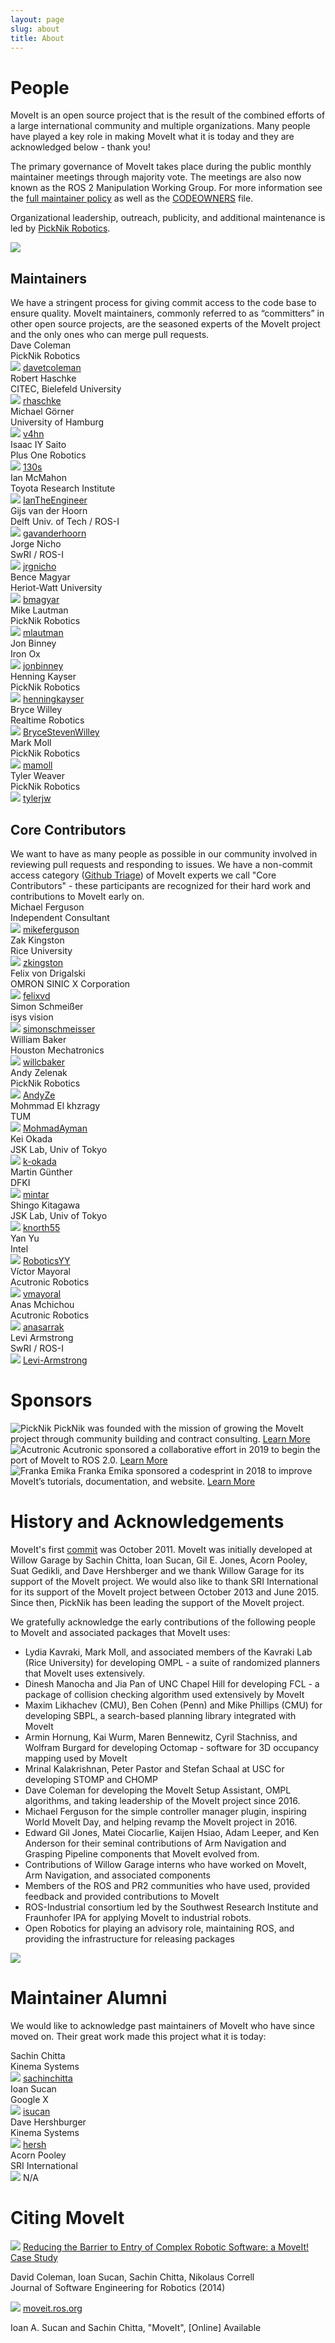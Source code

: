 ```yaml
---
layout: page
slug: about
title: About
---
```

<div class="people-page">
  <!------------------------ People section ----------------------------->
  <!--------------------------------------------------------------------->
  <!--------------------------------------------------------------------->
  <!--------------------------------------------------------------------->
  <!--------------------------------------------------------------------->
  <h1>People</h1>
  <div class="container-fluid container-fluid-margin">
    <div class="container">
      <div class="main-card-wrapper">
        <div class="main-card-single">
        <p>
        MoveIt is an open source project that is the result of the combined efforts of a large international community and multiple organizations.
        Many people have played a key role in making MoveIt what it is today and they are acknowledged below - thank you!
        </p>
        <p>
        The primary governance of MoveIt takes place during the public monthly maintainer meetings through majority vote.
        The meetings are also now known as the ROS 2 Manipulation Working Group.
        For more information see the <a href="maintainer_policy">full maintainer policy</a> as well as the <a href="https://github.com/ros-planning/moveit/blob/master/.github/CODEOWNERS" target="_blank">CODEOWNERS</a> file.
        </p>
        <p>
        Organizational leadership, outreach, publicity, and additional maintenance is led by <a href="https://picknik.ai/" target="_blank">PickNik Robotics</a>.
        </p>
        </div>
        <div class="main-card-single main-card-single-center">
        <img src="/assets/images/people_page/people-illustration.png"/>
        </div>
      </div>
    </div>
  </div>
  <!---------- Maintainers section -------------------------------------->
  <!--------------------------------------------------------------------->
  <!--------------------------------------------------------------------->
  <!--------------------------------------------------------------------->
  <!--------------------------------------------------------------------->
  <div class="container-fluid container-fluid-margin">
    <div class="container">
      <div class="main-card-wrapper">
        <div class="main-card-single boarder main-card-single-padding">
            <h2>Maintainers</h2>
            We have a stringent process for giving commit access to the code base to ensure quality. MoveIt maintainers, commonly referred to as “committers” in other open source projects, are the seasoned experts of the MoveIt project and the only ones who can merge pull requests.
            <div class="horizontal-line"></div>
            <div class="container-fluid">
              <div class="container">
                <div class="main-card-wrapper">
                  <div class="main-card-single-small">
                    <div class="person-name">Dave Coleman</div>
                    <div class="organization-name">PickNik Robotics</div>
                    <img src="/assets/install_page/github.png"/>
                    <a href="https://github.com/davetcoleman" target="_blank">davetcoleman</a>
                  </div>
                  <div class="main-card-single-small">
                    <div class="person-name">Robert Haschke</div>
                    <div class="organization-name">CITEC, Bielefeld University</div>
                    <img src="/assets/install_page/github.png"/>
                    <a href="https://github.com/rhaschke" target="_blank">rhaschke</a>
                  </div>
                  <div class="main-card-single-small">
                    <div class="person-name">Michael Görner</div>
                    <div class="organization-name">University of Hamburg</div>
                    <img src="/assets/install_page/github.png"/>
                    <a href="https://github.com/v4hn" target="_blank">v4hn</a>
                  </div>
                  <div class="main-card-single-small">
                    <div class="person-name">Isaac IY Saito</div>
                    <div class="organization-name">Plus One Robotics</div>
                    <img src="/assets/install_page/github.png"/>
                    <a href="https://github.com/130s" target="_blank">130s</a>
                  </div>
                  <div class="main-card-single-small">
                    <div class="person-name">Ian McMahon</div>
                    <div class="organization-name">Toyota Research Institute</div>
                    <img src="/assets/install_page/github.png"/>
                    <a href="https://github.com/IanTheEngineer" target="_blank">IanTheEngineer</a>
                  </div>
                  <div class="main-card-single-small">
                    <div class="person-name">Gijs van der Hoorn</div>
                    <div class="organization-name">Delft Univ. of Tech / ROS-I</div>
                    <img src="/assets/install_page/github.png"/>
                    <a href="https://github.com/gavanderhoorn" target="_blank">gavanderhoorn</a>
                  </div>
                  <div class="main-card-single-small">
                    <div class="person-name">Jorge Nicho</div>
                    <div class="organization-name">SwRI / ROS-I</div>
                    <img src="/assets/install_page/github.png"/>
                    <a href="https://github.com/jrgnicho" target="_blank">jrgnicho</a>
                  </div>
                  <div class="main-card-single-small">
                    <div class="person-name">Bence Magyar</div>
                    <div class="organization-name">Heriot-Watt University</div>
                    <img src="/assets/install_page/github.png"/>
                    <a href="https://github.com/bmagyar" target="_blank">bmagyar</a>
                  </div>
                  <div class="main-card-single-small">
                    <div class="person-name">Mike Lautman</div>
                    <div class="organization-name">PickNik Robotics</div>
                    <img src="/assets/install_page/github.png"/>
                    <a href="https://github.com/mlautman" target="_blank">mlautman</a>
                  </div>
                  <div class="main-card-single-small">
                    <div class="person-name">Jon Binney</div>
                    <div class="organization-name">Iron Ox</div>
                    <img src="/assets/install_page/github.png"/>
                    <a href="https://github.com/jonbinney" target="_blank">jonbinney</a>
                  </div>
                  <div class="main-card-single-small">
                    <div class="person-name">Henning Kayser</div>
                    <div class="organization-name">PickNik Robotics</div>
                    <img src="/assets/install_page/github.png"/>
                    <a href="https://github.com/henningkayser" target="_blank">henningkayser</a>
                  </div>
                  <div class="main-card-single-small">
                    <div class="person-name">Bryce Willey</div>
                    <div class="organization-name">Realtime Robotics</div>
                    <img src="/assets/install_page/github.png"/>
                    <a href="https://github.com/BryceStevenWilley" target="_blank">BryceStevenWilley</a>
                  </div>
                  <div class="main-card-single-small">
                    <div class="person-name">Mark Moll</div>
                    <div class="organization-name">PickNik Robotics</div>
                    <img src="/assets/install_page/github.png"/>
                    <a href="https://github.com/mamoll" target="_blank">mamoll</a>
                  </div>
                  <div class="main-card-single-small">
                    <div class="person-name">Tyler Weaver</div>
                    <div class="organization-name">PickNik Robotics</div>
                    <img src="/assets/install_page/github.png"/>
                    <a href="https://github.com/tylerjw" target="_blank">tylerjw</a>
                  </div>
                </div>
              </div>
            </div>
        </div>
  <!---------- Core contributors section -------------------------------->
  <!--------------------------------------------------------------------->
  <!--------------------------------------------------------------------->
  <!--------------------------------------------------------------------->
  <!--------------------------------------------------------------------->
        <div class="main-card-single boarder main-card-single-padding">
          <h2>Core Contributors</h2>
          We want to have as many people as possible in our community involved in reviewing pull requests and responding to issues.
          We have a non-commit access category (<a href="https://github.blog/changelog/2019-05-23-triage-and-maintain-roles-beta/" target="_blank">Github Triage</a>)
          of MoveIt experts we call "Core Contributors" - these participants are recognized for their hard work and contributions to MoveIt early on.
          <div class="horizontal-line"></div>
          <div class="container-fluid">
            <div class="container">
              <div class="main-card-wrapper">
                <div class="main-card-single-small">
                  <div class="person-name">Michael Ferguson</div>
                  <div class="organization-name">Independent Consultant</div>
                  <img src="/assets/install_page/github.png"/>
                  <a href="https://github.com/mikeferguson" target="_blank">mikeferguson</a>
                </div>
                <div class="main-card-single-small">
                  <div class="person-name">Zak Kingston</div>
                  <div class="organization-name">Rice University</div>
                  <img src="/assets/install_page/github.png"/>
                  <a href="https://github.com/zkingston" target="_blank">zkingston</a>
                </div>
                <div class="main-card-single-small">
                  <div class="person-name">Felix von Drigalski</div>
                  <div class="organization-name">OMRON SINIC X Corporation</div>
                  <img src="/assets/install_page/github.png"/>
                  <a href="https://github.com/felixvd" target="_blank">felixvd</a>
                </div>
                <div class="main-card-single-small">
                  <div class="person-name">Simon Schmeißer</div>
                  <div class="organization-name">isys vision</div>
                  <img src="/assets/install_page/github.png"/>
                  <a href="https://github.com/simonschmeisser" target="_blank">simonschmeisser</a>
                </div>
                <div class="main-card-single-small">
                  <div class="person-name">William Baker</div>
                  <div class="organization-name">Houston Mechatronics</div>
                  <img src="/assets/install_page/github.png"/>
                  <a href="https://github.com/willcbaker" target="_blank">willcbaker</a>
                </div>
                <div class="main-card-single-small">
                  <div class="person-name">Andy Zelenak</div>
                  <div class="organization-name">PickNik Robotics</div>
                  <img src="/assets/install_page/github.png"/>
                  <a href="https://github.com/AndyZe" target="_blank">AndyZe</a>
                </div>
                <div class="main-card-single-small">
                  <div class="person-name">Mohmmad El khzragy</div>
                  <div class="organization-name">TUM</div>
                  <img src="/assets/install_page/github.png"/>
                  <a href="https://github.com/MohmadAyman" target="_blank">MohmadAyman</a>
                </div>
                <div class="main-card-single-small">
                  <div class="person-name">Kei Okada</div>
                  <div class="organization-name">JSK Lab, Univ of Tokyo</div>
                  <img src="/assets/install_page/github.png"/>
                  <a href="https://github.com/k-okada" target="_blank">k-okada</a>
                </div>
                <div class="main-card-single-small">
                  <div class="person-name">Martin Günther</div>
                  <div class="organization-name">DFKI</div>
                  <img src="/assets/install_page/github.png"/>
                  <a href="https://github.com/mintar" target="_blank">mintar</a>
                </div>
                <div class="main-card-single-small">
                  <div class="person-name">Shingo Kitagawa</div>
                  <div class="organization-name">JSK Lab, Univ of Tokyo</div>
                  <img src="/assets/install_page/github.png"/>
                  <a href="https://github.com/knorth55" target="_blank">knorth55</a>
                </div>
                <div class="main-card-single-small">
                  <div class="person-name">Yan Yu</div>
                  <div class="organization-name">Intel</div>
                  <img src="/assets/install_page/github.png"/>
                  <a href="https://github.com/RoboticsYY" target="_blank">RoboticsYY</a>
                </div>
                <div class="main-card-single-small">
                  <div class="person-name">Víctor Mayoral</div>
                  <div class="organization-name">Acutronic Robotics</div>
                  <img src="/assets/install_page/github.png"/>
                  <a href="https://github.com/vmayoral" target="_blank">vmayoral</a>
                </div>
                <div class="main-card-single-small">
                  <div class="person-name">Anas Mchichou</div>
                  <div class="organization-name">Acutronic Robotics</div>
                  <img src="/assets/install_page/github.png"/>
                  <a href="https://github.com/anasarrak" target="_blank">anasarrak</a>
                </div>
                <div class="main-card-single-small">
                  <div class="person-name">Levi Armstrong</div>
                  <div class="organization-name">SwRI / ROS-I</div>
                  <img src="/assets/install_page/github.png"/>
                  <a href="https://github.com/Levi-Armstrong" target="_blank">Levi-Armstrong</a>
                </div>
              </div>
            </div>
          </div>
        </div>
      </div>
    </div>
  </div>
  <!------------------------------ Sponsors ----------------------------->
  <!--------------------------------------------------------------------->
  <!--------------------------------------------------------------------->
  <!--------------------------------------------------------------------->
  <!--------------------------------------------------------------------->
  <h1>Sponsors</h1>
  <div class="container-fluid container-fluid-margin">
    <div class="container">
      <div class="main-card-wrapper">
        <div class="sponsors-card-single">
          <img class="mx-auto d-block" src="/assets/images/sponsors/picknik.png" alt="PickNik">
          PickNik was founded with the mission of growing the MoveIt project through community building and contract consulting.
          <a href="http://picknik.ai">Learn More</a>
        </div>
        <div class="sponsors-card-single">
          <img class="mx-auto d-block" src="/assets/images/sponsors/acutronicrobotics.jpg" alt="Acutronic">
          Acutronic sponsored a collaborative effort in 2019 to begin the port of MoveIt to ROS 2.0.
          <a href="https://moveit.ros.org/moveit!/ros/2019/03/01/announcing-the-moveit-2-port.html">Learn More</a>
        </div>
        <div class="sponsors-card-single">
          <img class="mx-auto d-block" src="/assets/images/sponsors/franka_logo.png" alt="Franka Emika">
          Franka Emika sponsored a codesprint in 2018 to improve MoveIt’s tutorials, documentation, and website.
          <a href="http://moveit.ros.org/moveit!/ros/2018/02/26/tutorials-documentation-codesprint.html">Learn More</a>
        </div>
      </div>
    </div>
  </div>
  <!----------------- History and Acknowledgements ---------------------->
  <!--------------------------------------------------------------------->
  <!--------------------------------------------------------------------->
  <!--------------------------------------------------------------------->
  <!--------------------------------------------------------------------->
  <h1>History and Acknowledgements</h1>
  <div class="container-fluid container-fluid-margin">
    <div class="container">
      <div class="history-card-wrapper">
        <div class="history-card-single">
          <p>MoveIt's first <a href="https://github.com/ros-planning/moveit/commit/206e93c555a6ddcdbe826809c30b90b89bbb52d8" target="_blank">commit</a> was October 2011. MoveIt was initially developed at Willow Garage by Sachin Chitta, Ioan Sucan, Gil E. Jones, Acorn Pooley, Suat Gedikli, and Dave Hershberger and we thank Willow Garage for its support of the MoveIt project. We would also like to thank SRI International for its support of the MoveIt project between October 2013 and June 2015. Since then, PickNik has been leading the support of the MoveIt project.</p>
          <p>We gratefully acknowledge the early contributions of the following people to MoveIt and associated packages that MoveIt uses:</p>
          <ul>
            <li>
              Lydia Kavraki, Mark Moll, and associated members of the Kavraki Lab (Rice University) for developing OMPL - a suite of randomized planners that MoveIt uses extensively.
            </li>
            <li>
              Dinesh Manocha and Jia Pan of UNC Chapel Hill for developing FCL - a package of collision checking algorithm used extensively by MoveIt
            </li>
            <li>
              Maxim Likhachev (CMU), Ben Cohen (Penn) and Mike Phillips (CMU) for developing SBPL, a search-based planning library integrated with MoveIt
            </li>
            <li>
              Armin Hornung, Kai Wurm, Maren Bennewitz, Cyril Stachniss, and Wolfram Burgard for developing Octomap - software for 3D occupancy mapping used by MoveIt
            </li>
            <li>
              Mrinal Kalakrishnan, Peter Pastor and Stefan Schaal at USC for developing STOMP and CHOMP
            </li>
            <li>
              Dave Coleman for developing the MoveIt Setup Assistant, OMPL algorithms, and taking leadership of the MoveIt project since 2016.
            </li>
            <li>
              Michael Ferguson for the simple controller manager plugin, inspiring World MoveIt Day, and helping revamp the MoveIt project in 2016.
            </li>
            <li>
              Edward Gil Jones, Matei Ciocarlie, Kaijen Hsiao, Adam Leeper, and Ken Anderson for their seminal contributions of Arm Navigation and Grasping Pipeline components that MoveIt evolved from.
            </li>
            <li>
              Contributions of Willow Garage interns who have worked on MoveIt, Arm Navigation, and associated components
            </li>
            <li>
              Members of the ROS and PR2 communities who have used, provided feedback and provided contributions to MoveIt
            </li>
            <li>
              ROS-Industrial consortium led by the Southwest Research Institute and Fraunhofer IPA for applying MoveIt to industrial robots.
            </li>
            <li>
              Open Robotics for playing an advisory role, maintaining ROS, and providing the infrastructure for releasing packages
            </li>
          </ul>
        </div>
        <div class="history-card-single-img main-card-single-center">
          <img src="/assets/images/people_page/history-illustration.png"/>
        </div>
      </div>
    </div>
  </div>
  <!------------------------ Maintainer Alumni -------------------------->
  <!--------------------------------------------------------------------->
  <!--------------------------------------------------------------------->
  <!--------------------------------------------------------------------->
  <!--------------------------------------------------------------------->
  <h1>Maintainer Alumni</h1>
  <p>We would like to acknowledge past maintainers of MoveIt who have since moved on. Their great work made this project what it is today:</p>
  <div class="container-fluid container-fluid-margin">
    <div class="container">
      <div class="main-card-wrapper">
        <div class="alumni-card-single">
          <div class="person-name">Sachin Chitta</div>
          <div class="organization-name">Kinema Systems</div>
          <img src="/assets/install_page/github.png"/>
          <a href="https://github.com/sachinchitta" target="_blank">sachinchitta</a>
        </div>
        <div class="alumni-card-single">
          <div class="person-name">Ioan Sucan</div>
          <div class="organization-name">Google X</div>
          <img src="/assets/install_page/github.png"/>
          <a href="https://github.com/isucan" target="_blank">isucan</a>
        </div>
        <div class="alumni-card-single">
          <div class="person-name">Dave Hershburger</div>
          <div class="organization-name">Kinema Systems</div>
          <img src="/assets/install_page/github.png"/>
          <a href="https://github.com/hersh" target="_blank">hersh</a>
        </div>
        <div class="alumni-card-single">
          <div class="person-name">Acorn Pooley</div>
          <div class="organization-name">SRI International</div>
          <img src="/assets/install_page/github.png"/>
          N/A
        </div>
      </div>
    </div>
  </div>
  <!--------------------------- Citing MoveIt --------------------------->
  <!--------------------------------------------------------------------->
  <!--------------------------------------------------------------------->
  <!--------------------------------------------------------------------->
  <!--------------------------------------------------------------------->
  <h1>Citing MoveIt</h1>
  <div class="container-fluid">
    <div class="container">
      <div class="main-card-wrapper">
        <div class="main-card-single boarder main-card-single-padding  main-card-single-center">
          <img class="mx-auto d-block quote-img" src="/assets/images/people_page/quote.png">
          <a href="https://arxiv.org/abs/1404.3785">Reducing the Barrier to Entry of Complex Robotic Software: a MoveIt! Case Study</a>
          <p>David Coleman, Ioan Sucan, Sachin Chitta, Nikolaus Correll <br />
             Journal of Software Engineering for Robotics (2014)
          </p>
        </div>
        <div class="main-card-single boarder main-card-single-padding  main-card-single-center">
          <img class="mx-auto d-block quote-img" src="/assets/images/people_page/quote.png">
          <a href="http://moveit.ros.org">moveit.ros.org</a>
          <p>Ioan A. Sucan and Sachin Chitta, "MoveIt", [Online] Available</p>
        </div>
      </div>
    </div>
  </div>
</div>
